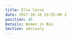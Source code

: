 ```yaml
---
title: Elle Carne
date: 2017-10-18 19:55:00 Z
position: 45
Details: Women in Bio
Section: advisory
---
```


